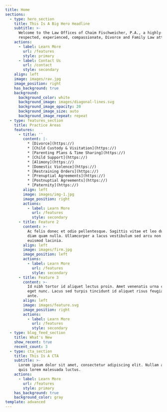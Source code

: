 ```yaml
---
title: Home
sections:
  - type: hero_section
    title: This Is A Big Hero Headline
    subtitle: >-
      Welcome to the Law Offices of Chaim Fischweicher, P.A., a highly-
      respected, experienced, compassionate, Divorce and Family Law attorney.
    actions:
      - label: Learn More
        url: /features
        style: primary
      - label: Contact Us
        url: /contact
        style: secondary
    align: left
    image: images/rav.jpg
    image_position: right
    has_background: true
    background:
      background_color: white
      background_image: images/diagonal-lines.svg
      background_image_opacity: 20
      background_image_size: auto
      background_image_repeat: repeat
  - type: features_section
    title: Practice Areas
    features:
      - title: ''
        content: |-
          * [Divorce](https://)
          * [Child Custody & Visitation](https://)
          * [Parenting Plans & Time Sharing](https://)
          * [Child Support](https://)
          * [Alimony](https://)
          * [Domestic Violence](https://)
          * [Restraining Orders](https://)
          * [Prenuptial Agreements](https://)
          * [Postnuptial Agreements](https://)
          * [Paternity](https://)
        align: left
        image: images/img-1.jpg
        image_position: right
        actions:
          - label: Learn More
            url: /features
            style: secondary
      - title: Feature 2
        content: >-
          Ac felis donec et odio pellentesque. Sagittis vitae et leo duis ut
          diam quam nulla. Ullamcorper a lacus vestibulum sed arcu non odio
          euismod lacinia.
        align: left
        image: images/firm.jpg
        image_position: left
        actions:
          - label: Learn More
            url: /features
            style: secondary
      - title: Feature 3
        content: >-
          Id nibh tortor id aliquet lectus proin. Amet venenatis urna cursus
          eget nunc. Lacus sed turpis tincidunt id aliquet risus feugiat in
          ante.
        align: left
        image: images/feature.svg
        image_position: right
        actions:
          - label: Learn More
            url: /features
            style: secondary
  - type: blog_feed_section
    title: What's New
    show_recent: true
    recent_count: 3
  - type: cta_section
    title: This Is A CTA
    subtitle: >-
      Lorem ipsum dolor sit amet, consectetur adipiscing elit. Nullam a metus
      quis lorem malesuada luctus.
    actions:
      - label: Learn More
        url: /features
        style: primary
    has_background: true
    background_color: gray
template: advanced
---
```

